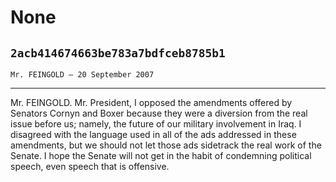 # None
## `2acb414674663be783a7bdfceb8785b1`
`Mr. FEINGOLD — 20 September 2007`

---


Mr. FEINGOLD. Mr. President, I opposed the amendments offered by 
Senators Cornyn and Boxer because they were a diversion from the real 
issue before us; namely, the future of our military involvement in 
Iraq. I disagreed with the language used in all of the ads addressed in 
these amendments, but we should not let those ads sidetrack the real 
work of the Senate. I hope the Senate will not get in the habit of 
condemning political speech, even speech that is offensive.
